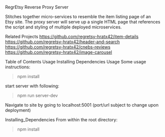 RegrEtsy Reverse Proxy Server

Stitches together micro-services to resemble the item listing page of an Etsy site. The proxy server will serve up a single HTML page that references the script and styling of multiple deployed microservices.

Related Projects
https://github.com/regretsy-hratx42/item-details
https://github.com/regretsy-hratx42/header-and-search
https://github.com/regretsy-hratx42/cnebs-reviews
https://github.com/regretsy-hratx42/image-carousel

Table of Contents
Usage
Installing Dependencies
Usage
Some usage instructions:

> npm install

start server with following: 
> npm run server-dev

Navigate to site by going to localhost:5001 (port/url subject to change upon deployment)

Installing_Dependencies
From within the root directory:

> npm install
